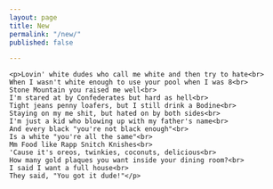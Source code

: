 ```yaml
---
layout: page
title: New
permalink: "/new/"
published: false

---
```

    <p>Lovin' white dudes who call me white and then try to hate<br>
    When I wasn't white enough to use your pool when I was 8<br>
    Stone Mountain you raised me well<br>
    I'm stared at by Confederates but hard as hell<br>
    Tight jeans penny loafers, but I still drink a Bodine<br>
    Staying on my me shit, but hated on by both sides<br>
    I'm just a kid who blowing up with my father's name<br>
    And every black "you're not black enough"<br>
    Is a white "you're all the same"<br>
    Mm Food like Rapp Snitch Knishes<br>
    'Cause it's oreos, twinkies, coconuts, delicious<br>
    How many gold plaques you want inside your dining room?<br>
    I said I want a full house<br>
    They said, "You got it dude!"</p>